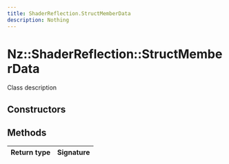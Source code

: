```yaml
---
title: ShaderReflection.StructMemberData
description: Nothing
---
```


# Nz::ShaderReflection::StructMemberData

Class description

## Constructors


## Methods

| Return type | Signature |
| ----------- | --------- |
